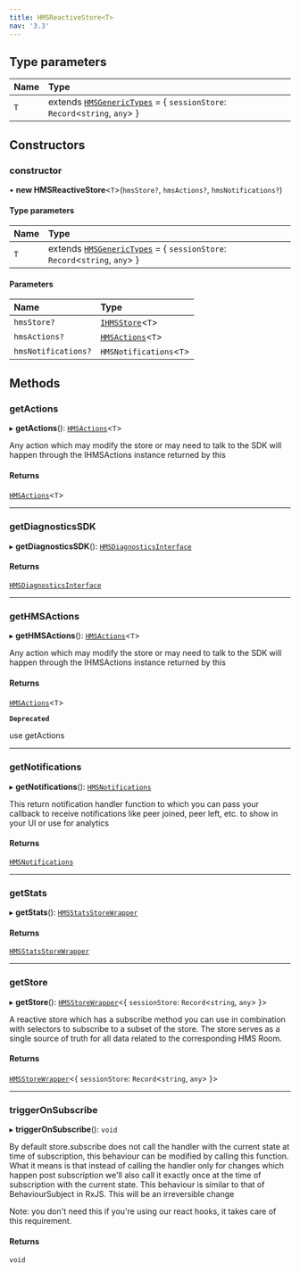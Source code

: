 ```yaml
---
title: HMSReactiveStore<T>
nav: '3.3'
---
```


## Type parameters

| Name | Type                                                                                                                                  |
| :--- | :------------------------------------------------------------------------------------------------------------------------------------ |
| `T`  | extends [`HMSGenericTypes`](/api-reference/javascript/v2/interfaces/HMSGenericTypes) = { `sessionStore`: `Record`<`string`, `any`\> } |

## Constructors

### constructor

• **new HMSReactiveStore**<`T`\>(`hmsStore?`, `hmsActions?`, `hmsNotifications?`)

#### Type parameters

| Name | Type                                                                                                                                  |
| :--- | :------------------------------------------------------------------------------------------------------------------------------------ |
| `T`  | extends [`HMSGenericTypes`](/api-reference/javascript/v2/interfaces/HMSGenericTypes) = { `sessionStore`: `Record`<`string`, `any`\> } |

#### Parameters

| Name                | Type                                                                     |
| :------------------ | :----------------------------------------------------------------------- |
| `hmsStore?`         | [`IHMSStore`](/api-reference/javascript/v2/interfaces/IHMSStore)<`T`\>   |
| `hmsActions?`       | [`HMSActions`](/api-reference/javascript/v2/interfaces/HMSActions)<`T`\> |
| `hmsNotifications?` | `HMSNotifications`<`T`\>                                                 |

## Methods

### getActions

▸ **getActions**(): [`HMSActions`](/api-reference/javascript/v2/interfaces/HMSActions)<`T`\>

Any action which may modify the store or may need to talk to the SDK will happen
through the IHMSActions instance returned by this

#### Returns

[`HMSActions`](/api-reference/javascript/v2/interfaces/HMSActions)<`T`\>

---

### getDiagnosticsSDK

▸ **getDiagnosticsSDK**(): [`HMSDiagnosticsInterface`](/api-reference/javascript/v2/interfaces/HMSDiagnosticsInterface)

#### Returns

[`HMSDiagnosticsInterface`](/api-reference/javascript/v2/interfaces/HMSDiagnosticsInterface)

---

### getHMSActions

▸ **getHMSActions**(): [`HMSActions`](/api-reference/javascript/v2/interfaces/HMSActions)<`T`\>

Any action which may modify the store or may need to talk to the SDK will happen
through the IHMSActions instance returned by this

#### Returns

[`HMSActions`](/api-reference/javascript/v2/interfaces/HMSActions)<`T`\>

**`Deprecated`**

use getActions

---

### getNotifications

▸ **getNotifications**(): [`HMSNotifications`](/api-reference/javascript/v2/interfaces/HMSNotifications)

This return notification handler function to which you can pass your callback to
receive notifications like peer joined, peer left, etc. to show in your UI or use
for analytics

#### Returns

[`HMSNotifications`](/api-reference/javascript/v2/interfaces/HMSNotifications)

---

### getStats

▸ **getStats**(): [`HMSStatsStoreWrapper`](/api-reference/javascript/v2/interfaces/HMSStatsStoreWrapper)

#### Returns

[`HMSStatsStoreWrapper`](/api-reference/javascript/v2/interfaces/HMSStatsStoreWrapper)

---

### getStore

▸ **getStore**(): [`HMSStoreWrapper`](/api-reference/javascript/v2/interfaces/HMSStoreWrapper)<{ `sessionStore`: `Record`<`string`, `any`\> }\>

A reactive store which has a subscribe method you can use in combination with selectors
to subscribe to a subset of the store. The store serves as a single source of truth for
all data related to the corresponding HMS Room.

#### Returns

[`HMSStoreWrapper`](/api-reference/javascript/v2/interfaces/HMSStoreWrapper)<{ `sessionStore`: `Record`<`string`, `any`\> }\>

---

### triggerOnSubscribe

▸ **triggerOnSubscribe**(): `void`

By default store.subscribe does not call the handler with the current state at time of subscription,
this behaviour can be modified by calling this function. What it means is that instead of calling the
handler only for changes which happen post subscription we'll also call it exactly once at the time
of subscription with the current state. This behaviour is similar to that of BehaviourSubject in RxJS.
This will be an irreversible change

Note: you don't need this if you're using our react hooks, it takes care of this requirement.

#### Returns

`void`

